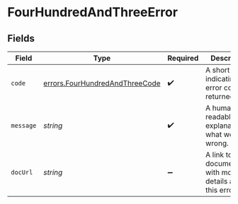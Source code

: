 # FourHundredAndThreeError


## Fields

| Field                                                                            | Type                                                                             | Required                                                                         | Description                                                                      | Example                                                                          |
| -------------------------------------------------------------------------------- | -------------------------------------------------------------------------------- | -------------------------------------------------------------------------------- | -------------------------------------------------------------------------------- | -------------------------------------------------------------------------------- |
| `code`                                                                           | [errors.FourHundredAndThreeCode](../../models/errors/fourhundredandthreecode.md) | :heavy_check_mark:                                                               | A short code indicating the error code returned.                                 | forbidden                                                                        |
| `message`                                                                        | *string*                                                                         | :heavy_check_mark:                                                               | A human readable explanation of what went wrong.                                 | The requested resource was not found.                                            |
| `docUrl`                                                                         | *string*                                                                         | :heavy_minus_sign:                                                               | A link to our documentation with more details about this error code              | https://dub.co/docs/api-reference/errors#forbidden                               |